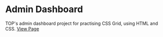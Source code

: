 # Admin Dashboard
TOP's admin dashboard project for practising CSS Grid, using HTML and CSS.
<a href="https://tgorgijoska.github.io/admin-dashboard/">View Page</a>
